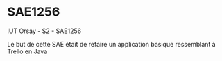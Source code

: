 # SAE1256
IUT Orsay - S2 - SAE1256

Le but de cette SAE était de refaire un application basique ressemblant à Trello en Java
